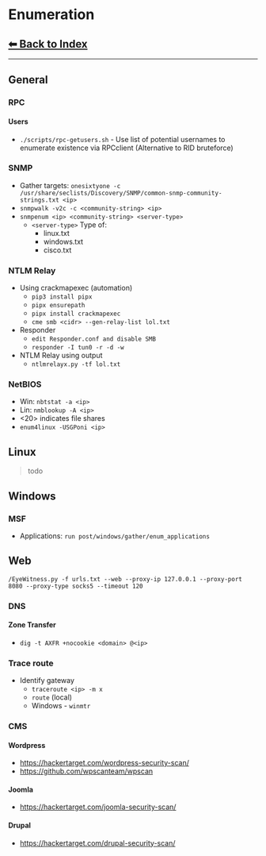 # Enumeration

## [⬅ Back to Index](../README.md)

---

## General

### RPC

#### Users

* `./scripts/rpc-getusers.sh` - Use list of potential usernames to enumerate existence via RPCclient (Alternative to RID bruteforce)

### SNMP

* Gather targets: `onesixtyone -c /usr/share/seclists/Discovery/SNMP/common-snmp-community-strings.txt <ip>`
* `snmpwalk -v2c -c <community-string> <ip>`
* `snmpenum <ip> <community-string> <server-type>`
  * `<server-type>` Type of:
    * linux.txt
    * windows.txt
    * cisco.txt

### NTLM Relay

* Using crackmapexec (automation)
  * `pip3 install pipx`
  * `pipx ensurepath`
  * `pipx install crackmapexec`
  * `cme smb <cidr> --gen-relay-list lol.txt`
* Responder
  * `edit Responder.conf and disable SMB`
  * `responder -I tun0 -r -d -w`
* NTLM Relay using output
  * `ntlmrelayx.py -tf lol.txt`

### NetBIOS

* Win: `nbtstat -a <ip>`
* Lin: `nmblookup -A <ip>`
* <20> indicates file shares
* `enum4linux -USGPoni <ip>`

## Linux

> todo

## Windows

### MSF

* Applications: `run post/windows/gather/enum_applications`


## Web

`/EyeWitness.py -f urls.txt --web --proxy-ip 127.0.0.1 --proxy-port 8080 --proxy-type socks5 --timeout 120`

### DNS

#### Zone Transfer

* `dig -t AXFR +nocookie <domain> @<ip>`

### Trace route

* Identify gateway
  * `traceroute <ip> -m x`
  * `route` (local)
  * Windows - `winmtr`

### CMS

#### Wordpress

* <https://hackertarget.com/wordpress-security-scan/>
* <https://github.com/wpscanteam/wpscan>

#### Joomla

* <https://hackertarget.com/joomla-security-scan/>

#### Drupal

* <https://hackertarget.com/drupal-security-scan/>
